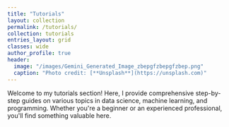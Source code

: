 ```yaml
---
title: "Tutorials"
layout: collection
permalink: /tutorials/
collection: tutorials
entries_layout: grid
classes: wide
author_profile: true
header:
  image: "/images/Gemini_Generated_Image_zbepgfzbepgfzbep.png"
  caption: "Photo credit: [**Unsplash**](https://unsplash.com)"
---
```


Welcome to my tutorials section! Here, I provide comprehensive step-by-step guides on various topics in data science, machine learning, and programming. Whether you're a beginner or an experienced professional, you'll find something valuable here.
